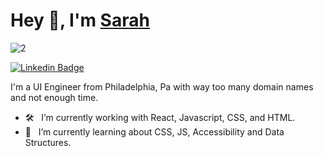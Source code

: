 # Hey 👋, I'm [Sarah](https://github.com/wylie-s/)

![2](https://user-images.githubusercontent.com/36441806/93740836-4302cd00-fbb9-11ea-8235-c2872473f323.jpg)


[![Linkedin Badge](https://img.shields.io/badge/-LinkedIn-0e76a8?style=flat-square&logo=Linkedin&logoColor=white)](https://linkedin.com/in/sarahwylie)

I'm a UI Engineer from Philadelphia, Pa with way too many domain names and not enough time.


- 🛠 &nbsp; I’m currently working with React, Javascript, CSS, and HTML.
- 🚀 &nbsp; I’m currently learning about CSS, JS, Accessibility and Data Structures.

